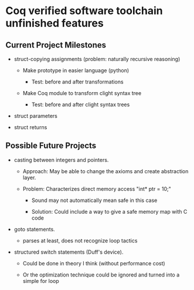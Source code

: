 # Coq verified software toolchain unfinished features

## Current Project Milestones

- struct-copying assignments (problem: naturally recursive reasoning)

    * Make prototype in easier language (python)

        + Test: before and after transformations

    * Make Coq module to transform clight syntax tree

        + Test: before and after clight syntax trees

- struct parameters

- struct returns

## Possible Future Projects

-  casting between integers and pointers.

    * Approach: May be able to change the axioms and create abstraction layer.

    * Problem: Characterizes direct memory access "int* ptr = 10;" 
    
        + Sound may not automatically mean safe in this case

        + Solution: Could include a way to give a safe memory map with C code

-  goto statements.

    * parses at least, does not recognize loop tactics

-  structured switch statements (Duff's device).

    * Could be done in theory I think (without performance cost)

    * Or the optimization technique could be ignored and turned into a simple for loop


